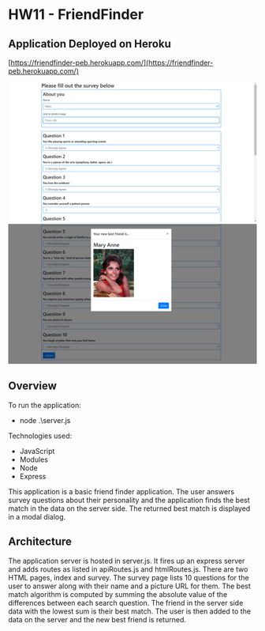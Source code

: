 # HW11 - FriendFinder

## Application Deployed on Heroku

[https://friendfinder-peb.herokuapp.com/](https://friendfinder-peb.herokuapp.com/)

![Survey](/images/survey.png)
![New Friend](/images/newfriend.png)

## Overview

To run the application:

* node .\server.js

Technologies used: 

* JavaScript
* Modules
* Node
* Express

This application is a basic friend finder application. The user answers survey questions about their personality and the application finds the best match in the data on the server side. The returned best match is displayed in a modal dialog. 

## Architecture

The application server is hosted in server.js. It fires up an express server and adds routes as listed in apiRoutes.js and htmlRoutes.js. There are two HTML pages, index and survey. The survey page lists 10 questions for the user to answer along with their name and a picture URL for them. The best match algorithm is computed by summing the absolute value of the differences between each search question. The friend in the server side data with the lowest sum is their best match. The user is then added to the data on the server and the new best friend is returned. 
